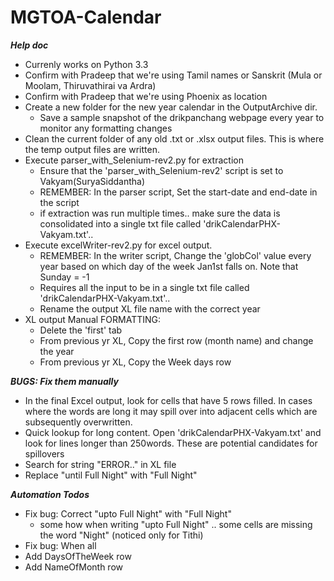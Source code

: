 # MGTOA-Calendar

***Help doc***

- Currenly works on Python 3.3
- Confirm with Pradeep that we're using Tamil names or Sanskrit (Mula or Moolam, Thiruvathirai va Ardra)
- Confirm with Pradeep that we're using Phoenix as location
- Create a new folder for the new year calendar in the OutputArchive dir. 
	- Save a sample snapshot of the drikpanchang webpage every year to monitor any formatting changes
- Clean the current folder of any old .txt or .xlsx output files. This is where the temp output files are written.
- Execute parser_with_Selenium-rev2.py for extraction
	- Ensure that the 'parser_with_Selenium-rev2' script is set to Vakyam(SuryaSiddantha)
	- REMEMBER: In the parser script, Set the start-date and end-date in the script	
	- if extraction was run multiple times.. make sure the data is consolidated into a single txt file called 'drikCalendarPHX-Vakyam.txt'..
- Execute excelWriter-rev2.py for excel output. 
	- REMEMBER: In the writer script, Change the 'globCol' value every year based on which day of the week Jan1st falls on. Note that Sunday = -1	
	- Requires all the input to be in a single txt file called 'drikCalendarPHX-Vakyam.txt'..
	- Rename the output XL file name with the correct year
- XL output Manual FORMATTING: 
	- Delete the 'first' tab
	- From previous yr XL, Copy the first row (month name) and change the year
	- From previous yr XL, Copy the Week days row

*****BUGS: Fix them manually*****
- In the final Excel output, look for cells that have 5 rows filled. In cases where the words are long it may spill over into adjacent cells which are subsequently overwritten.
- Quick lookup for long content. Open 'drikCalendarPHX-Vakyam.txt' and look for lines longer than 250words. These are potential candidates for spillovers
- Search for string "ERROR.." in XL file
- Replace "until Full Night" with "Full Night"

*****Automation Todos*****
- Fix bug: Correct "upto Full Night" with "Full Night"
	- some how when writing "upto Full Night" .. some cells are missing the word "Night" (noticed only for Tithi)
- Fix bug: When all 
- Add DaysOfTheWeek row
- Add NameOfMonth row
